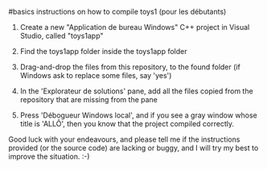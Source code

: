 #basics instructions on how to compile toys1 (pour les débutants)

1. Create a new "Application de bureau Windows" C++ project in Visual Studio, called "toys1app"

2. Find the toys1app folder inside the toys1app folder

3. Drag-and-drop the files from this repository, to the found folder (if Windows ask to replace some files, say 'yes')

4. In the 'Explorateur de solutions' pane, add all the files copied from the repository that are missing from the pane

5. Press 'Débogueur Windows local', and if you see a gray window whose title is 'ALLÔ', then you know that the project compiled correctly.

Good luck with your endeavours, and please tell me if the instructions provided (or the source code) are lacking or buggy, and I will try my best to improve the situation. :-)
